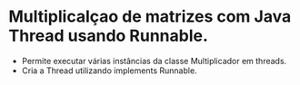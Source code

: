 # Multiplicalçao de matrizes com Java Thread usando Runnable.

- Permite executar várias instâncias da classe Multiplicador em threads.
- Cria a Thread utilizando implements Runnable.
